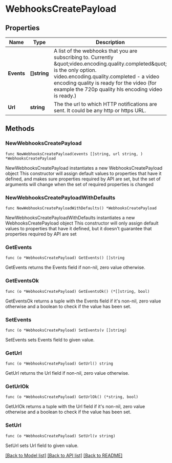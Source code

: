 # WebhooksCreatePayload

## Properties

Name | Type | Description | Notes
------------ | ------------- | ------------- | -------------
**Events** | **[]string** | A list of the webhooks that you are subscribing to. Currently \&quot;video.encoding.quality.completed\&quot; is the only option. video.encoding.quality.completed - a video encoding quality is ready for the video (for example the 720p quality hls encoding video is ready.) | 
**Url** | **string** | The the url to which HTTP notifications are sent. It could be any http or https URL. | 

## Methods

### NewWebhooksCreatePayload

`func NewWebhooksCreatePayload(events []string, url string, ) *WebhooksCreatePayload`

NewWebhooksCreatePayload instantiates a new WebhooksCreatePayload object
This constructor will assign default values to properties that have it defined,
and makes sure properties required by API are set, but the set of arguments
will change when the set of required properties is changed

### NewWebhooksCreatePayloadWithDefaults

`func NewWebhooksCreatePayloadWithDefaults() *WebhooksCreatePayload`

NewWebhooksCreatePayloadWithDefaults instantiates a new WebhooksCreatePayload object
This constructor will only assign default values to properties that have it defined,
but it doesn't guarantee that properties required by API are set

### GetEvents

`func (o *WebhooksCreatePayload) GetEvents() []string`

GetEvents returns the Events field if non-nil, zero value otherwise.

### GetEventsOk

`func (o *WebhooksCreatePayload) GetEventsOk() (*[]string, bool)`

GetEventsOk returns a tuple with the Events field if it's non-nil, zero value otherwise
and a boolean to check if the value has been set.

### SetEvents

`func (o *WebhooksCreatePayload) SetEvents(v []string)`

SetEvents sets Events field to given value.


### GetUrl

`func (o *WebhooksCreatePayload) GetUrl() string`

GetUrl returns the Url field if non-nil, zero value otherwise.

### GetUrlOk

`func (o *WebhooksCreatePayload) GetUrlOk() (*string, bool)`

GetUrlOk returns a tuple with the Url field if it's non-nil, zero value otherwise
and a boolean to check if the value has been set.

### SetUrl

`func (o *WebhooksCreatePayload) SetUrl(v string)`

SetUrl sets Url field to given value.



[[Back to Model list]](../README.md#documentation-for-models) [[Back to API list]](../README.md#documentation-for-api-endpoints) [[Back to README]](../README.md)



